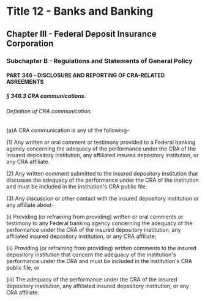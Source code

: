
# Title 12 - Banks and Banking
## Chapter III - Federal Deposit Insurance Corporation
### Subchapter B - Regulations and Statements of General Policy
#### PART 346 - DISCLOSURE AND REPORTING OF CRA-RELATED AGREEMENTS
##### § 346.3 CRA communications.
###### Definition of CRA communication.

(a)A CRA communication is any of the following-

(1) Any written or oral comment or testimony provided to a Federal banking agency concerning the adequacy of the performance under the CRA of the insured depository institution, any affiliated insured depository institution, or any CRA affiliate.

(2) Any written comment submitted to the insured depository institution that discusses the adequacy of the performance under the CRA of the institution and must be included in the institution's CRA public file.

(3) Any discussion or other contact with the insured depository institution or any affiliate about-

(i) Providing (or refraining from providing) written or oral comments or testimony to any Federal banking agency concerning the adequacy of the performance under the CRA of the insured depository institution, any affiliated insured depository institution, or any CRA affiliate;

(ii) Providing (or refraining from providing) written comments to the insured depository institution that concern the adequacy of the institution's performance under the CRA and must be included in the institution's CRA public file; or

(iii) The adequacy of the performance under the CRA of the insured depository institution, any affiliated insured depository institution, or any CRA affiliate.
